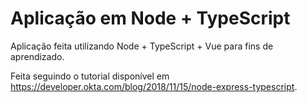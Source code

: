 # Aplicação em Node + TypeScript

Aplicação feita utilizando Node + TypeScript + Vue para fins de aprendizado.

Feita seguindo o tutorial disponível em <https://developer.okta.com/blog/2018/11/15/node-express-typescript>.
